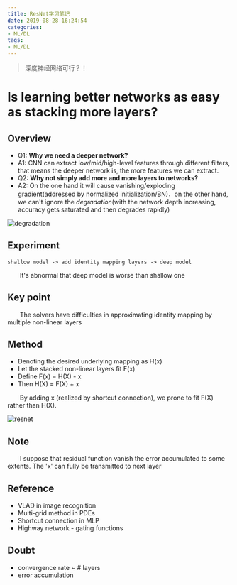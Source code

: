 ```yaml
---
title: ResNet学习笔记
date: 2019-08-28 16:24:54
categories:
- ML/DL
tags:
- ML/DL
---
```


> 深度神经网络可行？！

# Is learning better networks as easy as stacking more layers?
## Overview
* Q1: **Why we need a deeper network?**
* A1: CNN can extract low/mid/high-level features through different filters, that means the deeper network is, the more features we can extract.
* Q2: **Why not simply add more and more layers to networks?**
* A2: On the one hand it will cause vanishing/exploding gradient(addressed by normalized initialization/BN)，on the other hand, we can't ignore the *degradation*(with the network depth increasing, accuracy gets saturated and then degrades rapidly)<br>

![degradation](https://www.jianguoyun.com/c/tblv2/zMKoxLEDa2QEYd0anB9f2sOJ4uR2V2HEHGd9P0-X02rdKK-c0BDc5sY_wJREhtfj6-fckJAH/Vsdtf858Pt4O0S5Ma4y-Jg/l)


## Experiment
```
shallow model -> add identity mapping layers -> deep model
```
&emsp;&emsp;It's abnormal that deep model is worse than shallow one 

## Key point
&emsp;&emsp;The solvers have difficulties in approximating identity mapping by multiple non-linear layers

## Method
* Denoting the desired underlying mapping as H(x)
* Let the stacked non-linear layers fit F(x)
* Define F(x) = H(X) - x
* Then H(X) = F(X) + x

&emsp;&emsp;By adding x (realized by shortcut connection), we prone to fit F(X) rather than H(X).

![resnet](https://www.jianguoyun.com/c/tblv2/cRaBVs8_HsLNwgVqaeEKQHXcPLfR3fVLnskUtDI6BGuV3BIHOqiwYtF92T0UsCk1nhArw_Dd/d7s31yvtluGssia3JWn_OA/l)

## Note
&emsp;&emsp;I suppose that residual function vanish the error accumulated to some extents. The 'x' can fully be transmitted to next layer

## Reference
* VLAD in image recognition
* Multi-grid method in PDEs
* Shortcut connection in MLP
* Highway network - gating functions

## Doubt
* convergence rate ~ # layers
* error accumulation